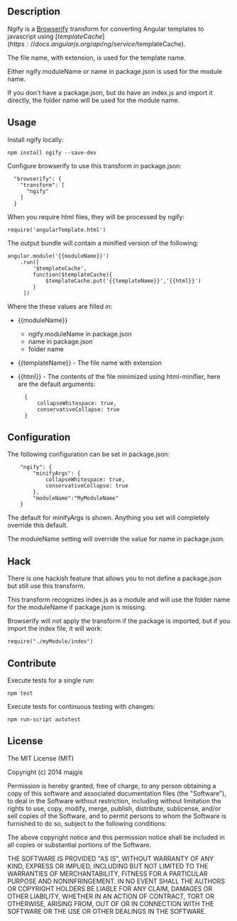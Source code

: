 Description
---
Ngify is a [Browserify](https://github.com/substack/node-browserify#usage)
transform for converting Angular templates to javascript using
[$templateCache](https://docs.angularjs.org/api/ng/service/$templateCache).

The file name, with extension, is used for the template name.

Either ngify.moduleName or name in package.json is used for the module name.

If you don't have a package.json, but do have an index.js and import it directly,
the folder name will be used for the module name.

Usage
---
Install ngify locally:


    npm install ngify --save-dev


Configure browserify to use this transform in package.json:


      "browserify": {
        "transform": [
          "ngify"
        ]
      }

When you require html files, they will be processed by ngify:


    require('angularTemplate.html')

The output bundle will contain a minified version of the following:


    angular.module('{{moduleName}}')
        .run([
            '$templateCache',
            function($templateCache){
                $templateCache.put('{{templateName}}','{{html}}')
            }
         ])


Where the these values are filled in:

* {{moduleName}}
    * ngify.moduleName in package.json
    * name in package.json
    * folder name

* {{templateName}} - The file name with extension

* {{html}} - The contents of the file minimized using html-minifier, here are the
    default arguments:


        {
            collapseWhitespace: true,
            conservativeCollapse: true
        }

Configuration
---
The following configuration can be set in package.json:


        "ngify": {
            "minifyArgs": {
                collapseWhitespace: true,
                conservativeCollapse: true
            },
            "moduleName":"MyModuleName"
        }

The default for minifyArgs is shown.  Anything you set will completely
override this default.

The moduleName setting will override the value for name in package.json.

Hack
---
There is one hackish feature that allows you to not define a package.json
but still use this transform.

This transform recognizes index.js as a module and will use the folder name for
the moduleName if package.json is missing.

Browserify will not apply the transform if the package is imported, but if you
import the index file, it will work:


    require("./myModule/index")

Contribute
---
Execute tests for a single run:


    npm test

Execute tests for continuous testing with changes:


    npm run-script autotest

License
---
The MIT License (MIT)

Copyright (c) 2014 majgis

Permission is hereby granted, free of charge, to any person obtaining a copy
of this software and associated documentation files (the "Software"), to deal
in the Software without restriction, including without limitation the rights
to use, copy, modify, merge, publish, distribute, sublicense, and/or sell
copies of the Software, and to permit persons to whom the Software is
furnished to do so, subject to the following conditions:

The above copyright notice and this permission notice shall be included in
all copies or substantial portions of the Software.

THE SOFTWARE IS PROVIDED "AS IS", WITHOUT WARRANTY OF ANY KIND, EXPRESS OR
IMPLIED, INCLUDING BUT NOT LIMITED TO THE WARRANTIES OF MERCHANTABILITY,
FITNESS FOR A PARTICULAR PURPOSE AND NONINFRINGEMENT. IN NO EVENT SHALL THE
AUTHORS OR COPYRIGHT HOLDERS BE LIABLE FOR ANY CLAIM, DAMAGES OR OTHER
LIABILITY, WHETHER IN AN ACTION OF CONTRACT, TORT OR OTHERWISE, ARISING FROM,
OUT OF OR IN CONNECTION WITH THE SOFTWARE OR THE USE OR OTHER DEALINGS IN
THE SOFTWARE.